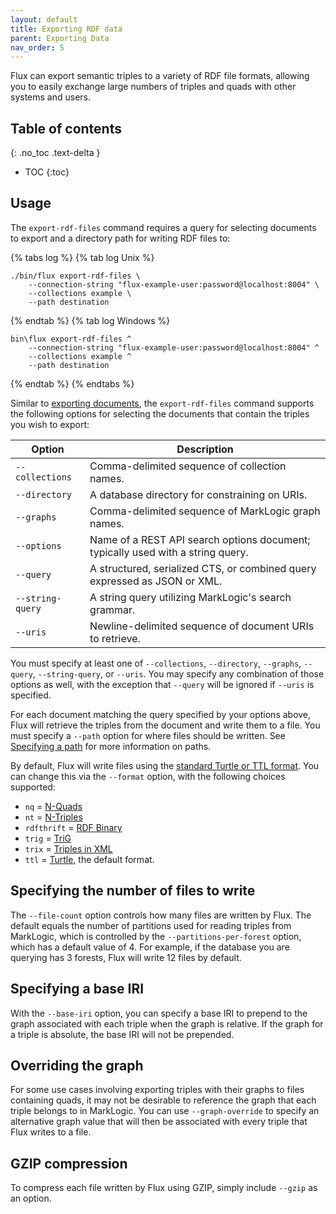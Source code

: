 ```yaml
---
layout: default
title: Exporting RDF data
parent: Exporting Data
nav_order: 5
---
```


Flux can export semantic triples to a variety of RDF file formats, allowing you to easily exchange large numbers of 
triples and quads with other systems and users. 

## Table of contents
{: .no_toc .text-delta }

- TOC 
{:toc}

## Usage

The `export-rdf-files` command requires a query for selecting documents to export and a directory path for writing
RDF files to:

{% tabs log %}
{% tab log Unix %}
```
./bin/flux export-rdf-files \
    --connection-string "flux-example-user:password@localhost:8004" \
    --collections example \
    --path destination
```
{% endtab %}
{% tab log Windows %}
```
bin\flux export-rdf-files ^
    --connection-string "flux-example-user:password@localhost:8004" ^
    --collections example ^
    --path destination
```
{% endtab %}
{% endtabs %}

Similar to [exporting documents](export-documents.md), the `export-rdf-files` command supports the following 
options for selecting the documents that contain the triples you wish to export:

| Option | Description | 
| --- |--- |
| `--collections` | Comma-delimited sequence of collection names. |
| `--directory` | A database directory for constraining on URIs. |
| `--graphs` | Comma-delimited sequence of MarkLogic graph names. |
| `--options` | Name of a REST API search options document; typically used with a string query. |
| `--query` | A structured, serialized CTS, or combined query expressed as JSON or XML. |
| `--string-query` | A string query utilizing MarkLogic's search grammar. |
| `--uris` | Newline-delimited sequence of document URIs to retrieve.  |

You must specify at least one of `--collections`, `--directory`, `--graphs`, `--query`, `--string-query`, or `--uris`. 
You may specify any combination of those options as well, with the exception that `--query` will be ignored 
if `--uris` is specified.

For each document matching the query specified by your options above, Flux will retrieve the triples from the document 
and write them to a file. You must specify a `--path` option for where files should be written. See 
[Specifying a path](specifying-path.md) for more information on paths.

By default, Flux will write files using the [standard Turtle or TTL format](https://www.w3.org/TR/turtle/). You can 
change this via the `--format` option, with the following choices supported:

- `nq` = [N-Quads](https://www.w3.org/TR/n-quads/)
- `nt` = [N-Triples](https://en.wikipedia.org/wiki/N-Triples)
- `rdfthrift` = [RDF Binary](https://afs.github.io/rdf-thrift/)
- `trig` = [TriG](https://www.w3.org/TR/trig/)
- `trix` = [Triples in XML](https://en.wikipedia.org/wiki/TriX_(serialization_format))
- `ttl` = [Turtle](https://www.w3.org/TR/turtle/), the default format.

## Specifying the number of files to write

The `--file-count` option controls how many files are written by Flux. The default equals the number of partitions 
used for reading triples from MarkLogic, which is controlled by the `--partitions-per-forest` option, which has a 
default value of 4. For example, if the database you are querying has 3 forests, Flux will write 12 files by default.

## Specifying a base IRI

With the `--base-iri` option, you can specify a base IRI to prepend to the graph associated with each triple when 
the graph is relative. If the graph for a triple is absolute, the base IRI will not be prepended. 

## Overriding the graph

For some use cases involving exporting triples with their graphs to files containing quads, it may not be desirable to
reference the graph that each triple belongs to in MarkLogic. You can use `--graph-override` to specify an alternative
graph value that will then be associated with every triple that Flux writes to a file. 

## GZIP compression

To compress each file written by Flux using GZIP, simply include `--gzip` as an option.
